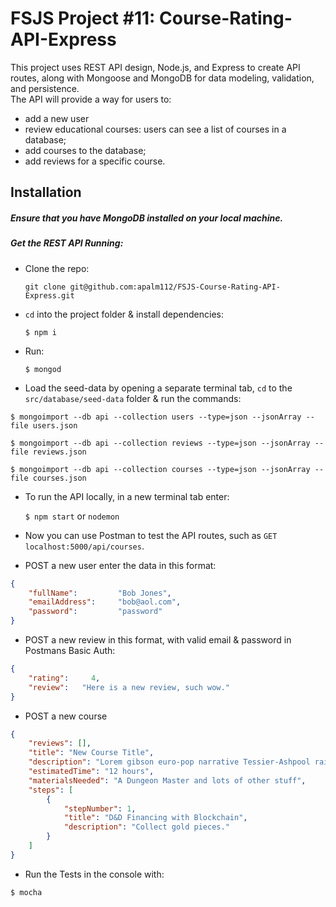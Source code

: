 # FSJS Project #11: Course-Rating-API-Express
This project uses REST API design, Node.js, and Express to create API routes, along with Mongoose and MongoDB for data modeling, validation, and persistence.  
The API will provide a way for users to:
* add a new user
* review educational courses: users can see a list of courses in a database;
* add courses to the database;
* add reviews for a specific course.


## Installation

##### Ensure that you have MongoDB installed on your local machine.

##### Get the REST API Running:

* Clone the repo:

	`git clone git@github.com:apalm112/FSJS-Course-Rating-API-Express.git`

* `cd` into the project folder & install dependencies:

	`$ npm i`

* Run:

	`$ mongod`

* Load the seed-data by opening a separate terminal tab, `cd` to the `src/database/seed-data` folder & run the commands:

```
$ mongoimport --db api --collection users --type=json --jsonArray --file users.json

$ mongoimport --db api --collection reviews --type=json --jsonArray --file reviews.json

$ mongoimport --db api --collection courses --type=json --jsonArray --file courses.json
```

* To run the API locally, in a new terminal tab enter:

	`$ npm start` or `nodemon`

* Now you can use Postman to test the API routes, such as `GET localhost:5000/api/courses`.

* POST a new user enter the data in this format:

```JSON
{
	"fullName": 	    "Bob Jones",
	"emailAddress":     "bob@aol.com",
	"password": 	    "password"
}
```

* POST a new review in this format, with valid email & password in Postmans Basic Auth:

```json
{
	"rating":     4,
	"review":   "Here is a new review, such wow."
}
```

* POST a new course

```json
{
    "reviews": [],
    "title": "New Course Title",
    "description": "Lorem gibson euro-pop narrative Tessier-Ashpool rain realism human RAF assassin carbon sign shanty town sub-orbital ICE Tokyo.",
    "estimatedTime": "12 hours",
    "materialsNeeded": "A Dungeon Master and lots of other stuff",
    "steps": [
        {
            "stepNumber": 1,
            "title": "D&D Financing with Blockchain",
            "description": "Collect gold pieces."
        }
    ]
}
```

* Run the Tests in the console with:

`$ mocha`
